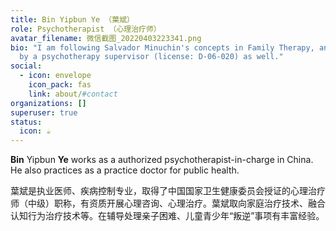 ```yaml
---
title: Bin Yipbun Ye （葉斌）
role: Psychotherapist （心理治疗师）
avatar_filename: 微信截图_20220403223341.png
bio: "I am following Salvador Minuchin's concepts in Family Therapy, and tutored
  by a psychotherapy supervisor (license: D-06-020) as well."
social:
  - icon: envelope
    icon_pack: fas
    link: about/#contact
organizations: []
superuser: true
status:
  icon: ☕️
---
```

**Bin** Yipbun **Ye** works as a authorized psychotherapist-in-charge in China. He also practices as a practice doctor for public health.

葉斌是执业医师、疾病控制专业，取得了中国国家卫生健康委员会授证的心理治疗师（中级）职称，有资质开展心理咨询、心理治疗。葉斌取向家庭治疗技术、融合认知行为治疗技术等。在辅导处理亲子困难、儿童青少年“叛逆”事项有丰富经验。